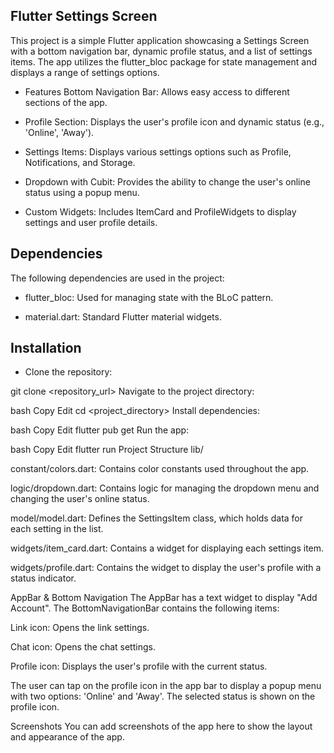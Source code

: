 ## Flutter Settings Screen
This project is a simple Flutter application showcasing a Settings Screen with a bottom navigation bar, dynamic profile status, and a list of settings items. The app utilizes the flutter_bloc package for state management and displays a range of settings options.

* Features
Bottom Navigation Bar: Allows easy access to different sections of the app.

* Profile Section: Displays the user's profile icon and dynamic status (e.g., 'Online', 'Away').

* Settings Items: Displays various settings options such as Profile, Notifications, and Storage.

* Dropdown with Cubit: Provides the ability to change the user's online status using a popup menu.

* Custom Widgets: Includes ItemCard and ProfileWidgets to display settings and user profile details.

## Dependencies
The following dependencies are used in the project:

* flutter_bloc: Used for managing state with the BLoC pattern.

* material.dart: Standard Flutter material widgets.

## Installation
* Clone the repository:


git clone <repository_url>
Navigate to the project directory:

bash
Copy
Edit
cd <project_directory>
Install dependencies:

bash
Copy
Edit
flutter pub get
Run the app:

bash
Copy
Edit
flutter run
Project Structure
lib/

constant/colors.dart: Contains color constants used throughout the app.

logic/dropdown.dart: Contains logic for managing the dropdown menu and changing the user's online status.

model/model.dart: Defines the SettingsItem class, which holds data for each setting in the list.

widgets/item_card.dart: Contains a widget for displaying each settings item.

widgets/profile.dart: Contains the widget to display the user's profile with a status indicator.

AppBar & Bottom Navigation
The AppBar has a text widget to display "Add Account". The BottomNavigationBar contains the following items:

Link icon: Opens the link settings.

Chat icon: Opens the chat settings.

Profile icon: Displays the user's profile with the current status.

The user can tap on the profile icon in the app bar to display a popup menu with two options: 'Online' and 'Away'. The selected status is shown on the profile icon.

Screenshots
You can add screenshots of the app here to show the layout and appearance of the app.